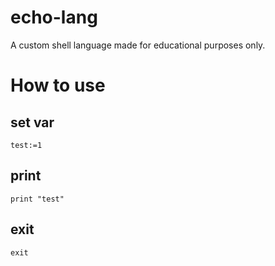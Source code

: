 # echo-lang
A custom shell language made for educational purposes only.
# How to use
## set var
```
test:=1
```
## print
```
print "test"
```
## exit
```
exit
```

